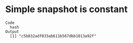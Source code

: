 # Simple snapshot is constant

    Code
      hash
    Output
      [1] "c5b832adf033ab611b567dbb1013a92f"

